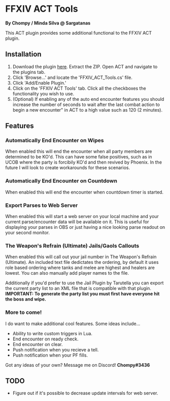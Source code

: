 FFXIV ACT Tools
===============
**By Chompy / Minda Silva @ Sargatanas**

This ACT plugin provides some additional functional to the FFXIV ACT plugin.

## Installation

1. Download the plugin [here](https://github.com/chompy/ffxiv_act_tools/releases/latest). Extract the ZIP. Open ACT and navigate to the plugins tab.
2. Click 'Browse...' and locate the 'FFXIV_ACT_Tools.cs' file.
3. Click 'Add/Enable Plugin.'
4. Click on the 'FFXIV ACT Tools' tab. Click all the checkboxes the functionality you wish to use.
5. (Optional) If enabling any of the auto end encounter features you should increase the number of seconds to wait after the last combat action to begin a new encounter" in ACT to a high value such as 120 (2 minutes).


## Features

### Automatically End Encounter on Wipes
When enabled this will end the encounter when all party members are determined to be KO'd. This can have some false positives, such as in UCOB where the party is forcibily KO'd and then revived by Phoenix. In the future I will look to create workarounds for these scenarios.

### Automatically End Encounter on Countdown
When enabled this will end the encounter when countdown timer is started.

### Export Parses to Web Server
When enabled this will start a web server on your local machine and your current parse/encounter data will be available on it. This is useful for displaying your parses in OBS or just having a nice looking parse readout on your second monitor.

### The Weapon's Refrain (Ultimate) Jails/Gaols Callouts
When enabled this will call out your jail number in The Weapon's Refrain (Ultimate). An included text file dedictates the ordering, by default it uses role based ordering where tanks and melee are highest and healers are lowest. You can also manually add player names to the file.

Additionally if you'd prefer to use the Jail Plugin by Tarutella you can export the current party list to an XML file that is compatible with that plugin. **IMPORTANT: To generate the party list you must first have everyone hit the boss and wipe.**

### More to come!
I do want to make additional cool features. Some ideas include...
- Ability to write custom triggers in Lua.
- End encounter on ready check.
- End encounter on clear.
- Push notification when you recieve a tell.
- Push notification when your PF fills.

Got any ideas of your own? Message me on Discord! **Chompy#3436**

## TODO
- Figure out if it's possible to decrease update intervals for web server.
